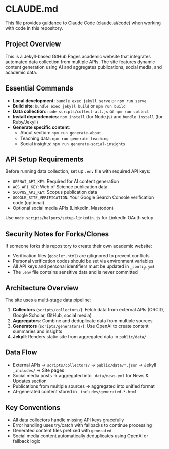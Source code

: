 # CLAUDE.md

This file provides guidance to Claude Code (claude.ai/code) when working with code in this repository.

## Project Overview
This is a Jekyll-based GitHub Pages academic website that integrates automated data collection from multiple APIs. The site features dynamic content generation using AI and aggregates publications, social media, and academic data.

## Essential Commands
- **Local development**: `bundle exec jekyll serve` or `npm run serve`
- **Build site**: `bundle exec jekyll build` or `npm run build`
- **Data collection**: `node scripts/collect-all.js` or `npm run collect`
- **Install dependencies**: `npm install` (for Node.js) and `bundle install` (for Ruby/Jekyll)
- **Generate specific content**:
  - About section: `npm run generate-about`
  - Teaching data: `npm run generate-teaching`
  - Social insights: `npm run generate-social-insights`

## API Setup Requirements
Before running data collection, set up `.env` file with required API keys:
- `OPENAI_API_KEY`: Required for AI content generation
- `WOS_API_KEY`: Web of Science publication data
- `SCOPUS_API_KEY`: Scopus publication data
- `GOOGLE_SITE_VERIFICATION`: Your Google Search Console verification code (optional)
- Optional social media APIs (LinkedIn, Mastodon)

Use `node scripts/helpers/setup-linkedin.js` for LinkedIn OAuth setup.

## Security Notes for Forks/Clones
If someone forks this repository to create their own academic website:
- Verification files (`google*.html`) are gitignored to prevent conflicts
- Personal verification codes should be set via environment variables
- All API keys and personal identifiers must be updated in `_config.yml`
- The `.env` file contains sensitive data and is never committed

## Architecture Overview
The site uses a multi-stage data pipeline:
1. **Collectors** (`scripts/collectors/`): Fetch data from external APIs (ORCID, Google Scholar, GitHub, social media)
2. **Aggregators**: Combine and deduplicate data from multiple sources
3. **Generators** (`scripts/generators/`): Use OpenAI to create content summaries and insights
4. **Jekyll**: Renders static site from aggregated data in `public/data/`

## Data Flow
- External APIs → `scripts/collectors/` → `public/data/*.json` → Jekyll `_includes/` → Site pages
- Social media posts → aggregated into `_data/news.yml` for News & Updates section
- Publications from multiple sources → aggregated into unified format
- AI-generated content stored in `_includes/generated-*.html`

## Key Conventions
- All data collectors handle missing API keys gracefully
- Error handling uses try/catch with fallbacks to continue processing
- Generated content files prefixed with `generated-`
- Social media content automatically deduplicates using OpenAI or fallback logic